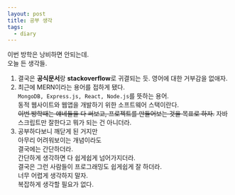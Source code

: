 ```yaml
---
layout: post
title: 공부 생각
tags:
  - diary
---
```

이번 방학은 낭비하면 안되는데.  
오늘 든 생각들.  

1. 결국은 **공식문서**랑 **stackoverflow**로 귀결되는 듯. 영어에 대한 거부감을 없애자.  
1. 최근에 MERN이라는 용어를 접하게 됐다.  
`MongoDB, Express.js, React, Node.js`를 뜻하는 용어.  
동적 웹사이트와 웹앱을 개발하기 위한 소프트웨어 스택이란다.  
~~이번 방학때는 얘네들을 다 써보고, 프로젝트를 만들어보는 것을 목표로 하자.~~ 
자바스크립트만 잘한다고 뭐가 되는 건 아니더라.  
1. 공부하다보니 깨닫게 된 거지만  
아무리 어려워보이는 개념이라도  
결국에는 간단하더라.  
간단하게 생각하면 다 쉽게쉽게 넘어가지더라.  
결국은 그런 사람들이 프로그래밍도 쉽게쉽게 잘 하더라.  
너무 어렵게 생각하지 말자.  
복잡하게 생각할 필요가 없다.  